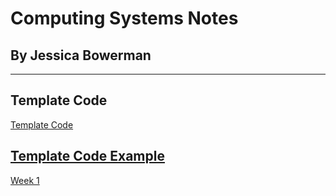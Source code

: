 # Computing Systems Notes
## By Jessica Bowerman
---
## Template Code
[Template Code](examplecode.md) <br>

[Template Code Example](examplecode.md)
---
[Week 1](w1.md)
